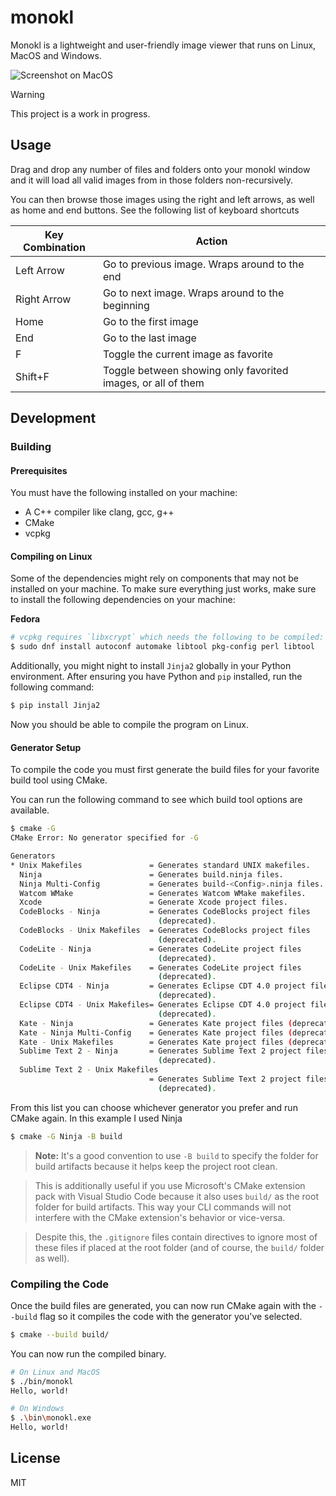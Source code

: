# monokl
Monokl is a lightweight and user-friendly image viewer that runs on Linux, MacOS and Windows.

![Screenshot on MacOS](./ss-macos.png)

> [!WARNING]  
This project is a work in progress.

## Usage
Drag and drop any number of files and folders onto your monokl window and it will load all valid images from in those folders non-recursively.

You can then browse those images using the right and left arrows, as well as home and end buttons. See the following list of keyboard shortcuts

| Key Combination | Action |
|-----------------|--------|
| Left Arrow | Go to previous image. Wraps around to the end |
| Right Arrow | Go to next image. Wraps around to the beginning |
| Home | Go to the first image |
| End | Go to the last image |
| F | Toggle the current image as favorite |
| Shift+F | Toggle between showing only favorited images, or all of them |

## Development
### Building
#### Prerequisites
You must have the following installed on your machine:

- A C++ compiler like clang, gcc, g++
- CMake
- vcpkg

#### Compiling on Linux
Some of the dependencies might rely on components that may not be installed on your machine. To make sure everything just works, make sure to install the following dependencies on your machine:

**Fedora**
```bash
# vcpkg requires `libxcrypt` which needs the following to be compiled:
$ sudo dnf install autoconf automake libtool pkg-config perl libtool
```

Additionally, you might night to install `Jinja2` globally in your Python environment. After ensuring you have Python and `pip` installed, run the following command:
```bash
$ pip install Jinja2
```

Now you should be able to compile the program on Linux.

#### Generator Setup
To compile the code you must first generate the build files for your favorite build tool using CMake.

You can run the following command to see which build tool options are available.
```bash
$ cmake -G
CMake Error: No generator specified for -G

Generators
* Unix Makefiles               = Generates standard UNIX makefiles.
  Ninja                        = Generates build.ninja files.
  Ninja Multi-Config           = Generates build-<Config>.ninja files.
  Watcom WMake                 = Generates Watcom WMake makefiles.
  Xcode                        = Generate Xcode project files.
  CodeBlocks - Ninja           = Generates CodeBlocks project files
                                 (deprecated).
  CodeBlocks - Unix Makefiles  = Generates CodeBlocks project files
                                 (deprecated).
  CodeLite - Ninja             = Generates CodeLite project files
                                 (deprecated).
  CodeLite - Unix Makefiles    = Generates CodeLite project files
                                 (deprecated).
  Eclipse CDT4 - Ninja         = Generates Eclipse CDT 4.0 project files
                                 (deprecated).
  Eclipse CDT4 - Unix Makefiles= Generates Eclipse CDT 4.0 project files
                                 (deprecated).
  Kate - Ninja                 = Generates Kate project files (deprecated).
  Kate - Ninja Multi-Config    = Generates Kate project files (deprecated).
  Kate - Unix Makefiles        = Generates Kate project files (deprecated).
  Sublime Text 2 - Ninja       = Generates Sublime Text 2 project files
                                 (deprecated).
  Sublime Text 2 - Unix Makefiles
                               = Generates Sublime Text 2 project files
                                 (deprecated).
```

From this list you can choose whichever generator you prefer and run CMake again. In this example I used Ninja
```bash
$ cmake -G Ninja -B build
```

> **Note:** It's a good convention to use `-B build` to specify the folder for build artifacts because it helps keep the project root clean.

> This is additionally useful if you use Microsoft's CMake extension pack with Visual Studio Code because it also uses `build/` as the root folder for build artifacts. This way your CLI commands will not interfere with the CMake extension's behavior or vice-versa.

> Despite this, the `.gitignore` files contain directives to ignore most of these files if placed at the root folder (and of course, the `build/` folder as well).

### Compiling the Code
Once the build files are generated, you can now run CMake again with the `--build` flag so it compiles the code with the generator you've selected.

```bash
$ cmake --build build/
```

You can now run the compiled binary.

```bash
# On Linux and MacOS
$ ./bin/monokl
Hello, world!

# On Windows
$ .\bin\monokl.exe
Hello, world!
```

## License
MIT
